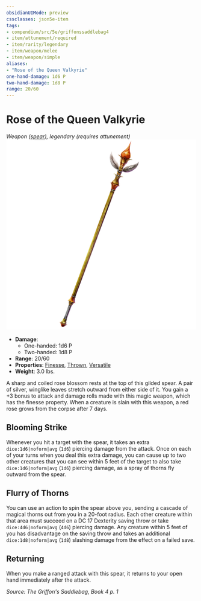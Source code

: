 ```yaml
---
obsidianUIMode: preview
cssclasses: json5e-item
tags:
- compendium/src/5e/griffonssaddlebag4
- item/attunement/required
- item/rarity/legendary
- item/weapon/melee
- item/weapon/simple
aliases: 
- "Rose of the Queen Valkyrie"
one-hand-damage: 1d6 P
two-hand-damage: 1d8 P
range: 20/60
---
```

# Rose of the Queen Valkyrie
*Weapon ([spear](compendium/items/spear.md)), legendary (requires attunement)*  
![](https://raw.githubusercontent.com/TheGiddyLimit/homebrew-img/main/img/GriffonsSaddlebag4/Items/Rose-of-the-Queen-Valkyrie.webp#right)  

- **Damage**:
  - One-handed: 1d6 P
  - Two-handed: 1d8 P
- **Range**: 20/60
- **Properties**: [Finesse](/compendium/rules/item-properties.md#Finesse), [Thrown](/compendium/rules/item-properties.md#Thrown), [Versatile](/compendium/rules/item-properties.md#Versatile)
- **Weight**: 3.0 lbs.

A sharp and coiled rose blossom rests at the top of this gilded spear. A pair of silver, winglike leaves stretch outward from either side of it. You gain a +3 bonus to attack and damage rolls made with this magic weapon, which has the finesse property. When a creature is slain with this weapon, a red rose grows from the corpse after 7 days.

## Blooming Strike

Whenever you hit a target with the spear, it takes an extra `dice:1d6|noform|avg` (`1d6`) piercing damage from the attack. Once on each of your turns when you deal this extra damage, you can cause up to two other creatures that you can see within 5 feet of the target to also take `dice:1d6|noform|avg` (`1d6`) piercing damage, as a spray of thorns fly outward from the spear.

## Flurry of Thorns

You can use an action to spin the spear above you, sending a cascade of magical thorns out from you in a 20-foot radius. Each other creature within that area must succeed on a DC 17 Dexterity saving throw or take `dice:4d6|noform|avg` (`4d6`) piercing damage. Any creature within 5 feet of you has disadvantage on the saving throw and takes an additional `dice:1d8|noform|avg` (`1d8`) slashing damage from the effect on a failed save.

## Returning

When you make a ranged attack with this spear, it returns to your open hand immediately after the attack.

*Source: The Griffon's Saddlebag, Book 4 p. 1*
